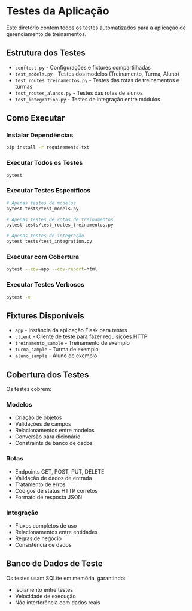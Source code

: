# Testes da Aplicação

Este diretório contém todos os testes automatizados para a aplicação de gerenciamento de treinamentos.

## Estrutura dos Testes

- `conftest.py` - Configurações e fixtures compartilhadas
- `test_models.py` - Testes dos modelos (Treinamento, Turma, Aluno)
- `test_routes_treinamentos.py` - Testes das rotas de treinamentos e turmas
- `test_routes_alunos.py` - Testes das rotas de alunos
- `test_integration.py` - Testes de integração entre módulos

## Como Executar

### Instalar Dependências
```bash
pip install -r requirements.txt
```

### Executar Todos os Testes
```bash
pytest
```

### Executar Testes Específicos
```bash
# Apenas testes de modelos
pytest tests/test_models.py

# Apenas testes de rotas de treinamentos
pytest tests/test_routes_treinamentos.py

# Apenas testes de integração
pytest tests/test_integration.py
```

### Executar com Cobertura
```bash
pytest --cov=app --cov-report=html
```

### Executar Testes Verbosos
```bash
pytest -v
```

## Fixtures Disponíveis

- `app` - Instância da aplicação Flask para testes
- `client` - Cliente de teste para fazer requisições HTTP
- `treinamento_sample` - Treinamento de exemplo
- `turma_sample` - Turma de exemplo
- `aluno_sample` - Aluno de exemplo

## Cobertura dos Testes

Os testes cobrem:

### Modelos
- Criação de objetos
- Validações de campos
- Relacionamentos entre modelos
- Conversão para dicionário
- Constraints de banco de dados

### Rotas
- Endpoints GET, POST, PUT, DELETE
- Validação de dados de entrada
- Tratamento de erros
- Códigos de status HTTP corretos
- Formato de resposta JSON

### Integração
- Fluxos completos de uso
- Relacionamentos entre entidades
- Regras de negócio
- Consistência de dados

## Banco de Dados de Teste

Os testes usam SQLite em memória, garantindo:
- Isolamento entre testes
- Velocidade de execução
- Não interferência com dados reais